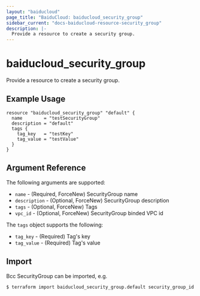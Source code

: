 ```yaml
---
layout: "baiducloud"
page_title: "BaiduCloud: baiducloud_security_group"
sidebar_current: "docs-baiducloud-resource-security_group"
description: |-
  Provide a resource to create a security group.
---
```


# baiducloud_security_group

Provide a resource to create a security group.

## Example Usage

```hcl
resource "baiducloud_security_group" "default" {
  name        = "testSecurityGroup"
  description = "default"
  tags {
    tag_key   = "testKey"
    tag_value = "testValue"
  }
}
```

## Argument Reference

The following arguments are supported:

* `name` - (Required, ForceNew) SecurityGroup name
* `description` - (Optional, ForceNew) SecurityGroup description
* `tags` - (Optional, ForceNew) Tags
* `vpc_id` - (Optional, ForceNew) SecurityGroup binded VPC id

The `tags` object supports the following:

* `tag_key` - (Required) Tag's key
* `tag_value` - (Required) Tag's value


## Import

Bcc SecurityGroup can be imported, e.g.

```hcl
$ terraform import baiducloud_security_group.default security_group_id
```

